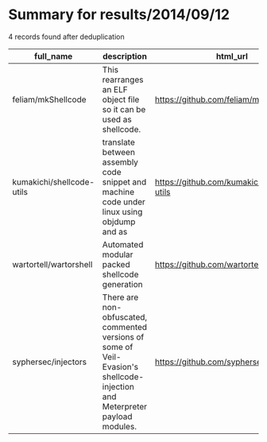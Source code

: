 
# Summary for results/2014/09/12
    
4 records found after deduplication

| full_name | description | html_url | matched_list | matched_count | pushed_at | size | stargazers_count | language | forks_count | vul_ids |
|---------------------------|-----------------------------------------------------------------------------------------------------------------------------|----------------------------------------------|----------------|-----------------|---------------------------|--------|--------------------|------------|---------------|-----------|
| feliam/mkShellcode | This rearranges an ELF object file so it can be used as shellcode. | https://github.com/feliam/mkShellcode | ['shellcode'] | 1 | 2014-09-12 21:28:26+00:00 | 121 | 40 | C | 17 | [] |
| kumakichi/shellcode-utils | translate between assembly code snippet and machine code under linux using objdump and as | https://github.com/kumakichi/shellcode-utils | ['shellcode'] | 1 | 2014-09-12 02:45:15+00:00 | 140 | 0 | Shell | 0 | [] |
| wartortell/wartorshell | Automated modular packed shellcode generation | https://github.com/wartortell/wartorshell | ['shellcode'] | 1 | 2014-09-12 10:16:49+00:00 | 0 | 2 | | 0 | [] |
| syphersec/injectors | There are non-obfuscated, commented versions of some of Veil-Evasion's shellcode-injection and Meterpreter payload modules. | https://github.com/syphersec/injectors | ['shellcode'] | 1 | 2014-09-12 21:58:38+00:00 | 74 | 1 | | 4 | [] |
